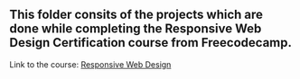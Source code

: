 ## This folder consits of the projects which are done while completing the Responsive Web Design Certification course from Freecodecamp.
<p>Link to the course: <a href="https://www.freecodecamp.org/learn/responsive-web-design/" target="_blank">Responsive Web Design</a></p>
